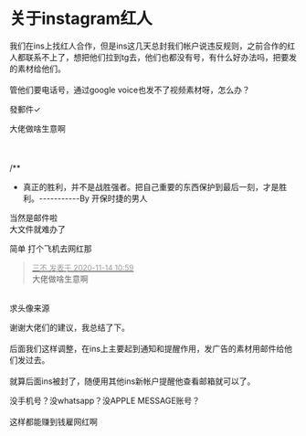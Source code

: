 # 关于instagram红人


我们在ins上找红人合作，但是ins这几天总封我们帐户说违反规则，之前合作的红人都联系不上了，想把他们拉到tg去，他们也都没有号，有什么好办法吗，把要发的素材给他们。<br />
<br />
管他们要电话号，通过google voice也发不了视频素材呀，怎么办？

發郵件✓<img id="aimg_xj8mW" onclick="zoom(this, this.src, 0, 0, 0)" class="zoom" src="http://zsbdzsbd" onmouseover="img_onmouseoverfunc(this)" onload="thumbImg(this)" border="0" alt="" />

大佬做啥生意啊<br />
<br />
<br />
<br />
/**<br />
 * 真正的胜利，并不是战胜强者。把自己重要的东西保护到最后一刻，才是胜利。-----------By 开保时捷的男人

当然是邮件啦<br />
大文件就难办了

简单 打个飞机去网红那

<div class="quote"><blockquote><font size="2"><a href="https://www.hostloc.com/forum.php?mod=redirect&amp;goto=findpost&amp;pid=9452244&amp;ptid=766535" target="_blank"><font color="#999999">三不 发表于 2020-11-14 10:59</font></a></font><br />
大佬做啥生意啊</blockquote></div><br />
求头像来源

谢谢大佬们的建议，我总结了下。<br />
<br />
后面我们这样调整，在ins上主要起到通知和提醒作用，发广告的素材用邮件给他们发过去。<br />
<br />
就算后面ins被封了，随便用其他ins新帐户提醒他查看邮箱就可以了。

没手机号？没whatsapp？没APPLE MESSAGE账号？<br />
<br />
这样都能赚到钱雇网红啊
